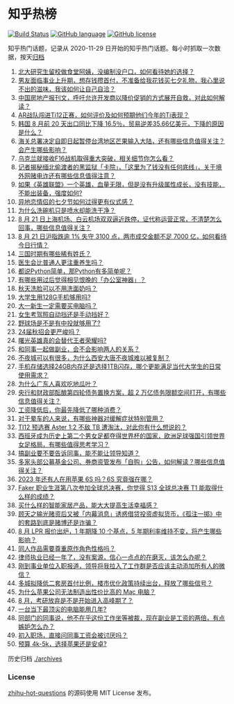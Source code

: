# 知乎热榜
[![Build Status](https://github.com/ToWeLong/zhihu-hot-questions/workflows/CI/badge.svg)](https://github.com/ToWeLong/zhihu-hot-questions/actions)
[![GitHub language](https://img.shields.io/badge/language-golang-orange.svg)](https://golang.org/)
[![GitHub license](https://img.shields.io/github/license/ToWeLong/zhihu-hot-questions)](https://github.com/ToWeLong/zhihu-hot-questions/blob/main/LICENSE)

知乎热门话题，记录从 2020-11-29 日开始的知乎热门话题。每小时抓取一次数据，按天[归档](./archives)

<!-- BEGIN -->

1. [北大研究生留校做食堂阿姨，没编制没户口，如何看待她的选择？](https://www.zhihu.com/question/617910442)
1. [男友面临事业上升期，想存钱攒首付，不准备给我花钱买七夕礼物，我心里说不出的滋味，我该如何让自己自洽？](https://www.zhihu.com/question/617745810)
1. [中国房地产报刊文，呼吁允许开发商以降价促销的方式展开自救，对此如何解读？](https://www.zhihu.com/question/618392209)
1. [AR战队闯进Ti12正赛，如何评价及如何预期他们今年的Ti表现？](https://www.zhihu.com/question/618448661)
1. [韩国 8 月前 20 天出口同比下降 16.5％，贸易逆差35.66亿美元，下降的原因是什么？](https://www.zhihu.com/question/618347699)
1. [海关总署决定自即日起暂停台湾地区芒果输入大陆，还有哪些信息值得关注？会产生哪些影响？](https://www.zhihu.com/question/618381078)
1. [乌克兰就接收F16战机取得重大突破，相关细节你怎么看？](https://www.zhihu.com/question/618344442)
1. [记者揭秘缅北偷渡者的黑监狱「卡院」，「这里为了钱没有任何底线」，关于境外网赌电诈还有哪些信息值得注意？](https://www.zhihu.com/question/618368991)
1. [如果《英雄联盟》一个英雄，血量无限，但是没有升级属性成长，没有技能，不能出装备，强度如何?](https://www.zhihu.com/question/615005930)
1. [异地恋情侣的七夕节如何过得更有仪式感？](https://www.zhihu.com/question/614078672)
1. [为什么洗碗机只是喷水却能洗干净？](https://www.zhihu.com/question/617346278)
1. [8 月 21 日上海机场、白云机场双双逼近跌停，证代称运营正常，不清楚怎么回事，哪些信息值得关注？](https://www.zhihu.com/question/618368044)
1. [8 月 21 日沪指跌逾 1% 失守 3100 点，两市成交金额不足 7000 亿，如何看待今日行情？](https://www.zhihu.com/question/618349396)
1. [三国时期有哪些稀有姓氏？](https://www.zhihu.com/question/617766665)
1. [医生会比普通人更注重养生吗？](https://www.zhihu.com/question/609151145)
1. [都说Python简单，那Python有多简单呢？](https://www.zhihu.com/question/614920801)
1. [有哪些用过后觉得相见恨晚的「办公室神器」？](https://www.zhihu.com/question/616074457)
1. [秋天洗脸可以不用洗面奶吗？](https://www.zhihu.com/question/615983244)
1. [大学生用128G手机够用吗?](https://www.zhihu.com/question/616581567)
1. [大一新生一定需要买电脑吗？](https://www.zhihu.com/question/618372662)
1. [女生考驾照自动挡还是手动挡好？](https://www.zhihu.com/question/610636622)
1. [野球场是不是有中投就够用了?](https://www.zhihu.com/question/618130474)
1. [24届秋招会更严峻吗？](https://www.zhihu.com/question/614023332)
1. [曙光英雄真的会替代王者荣耀吗?](https://www.zhihu.com/question/618067061)
1. [和同事一起做副业，会不会影响两人的关系？](https://www.zhihu.com/question/617182466)
1. [不夜城可以有很多，为什么西安大唐不夜城难以被复制？](https://www.zhihu.com/question/617593249)
1. [手机存储选择24GB内存还是选择1TB闪存，哪个更能满足当代大学生的日常使用需求？](https://www.zhihu.com/question/618353645)
1. [为什么广东人喜欢吃地瓜叶？](https://www.zhihu.com/question/618266611)
1. [央行和财政部酝酿第四轮债务置换方案，超 2 万亿债务限额空间打开，有哪些信息值得关注？](https://www.zhihu.com/question/618364156)
1. [工资降低后，你最先降低了哪种消费？](https://www.zhihu.com/question/609669003)
1. [对于晕车的人来说，有哪些神器对缓解症状特别管用？](https://www.zhihu.com/question/617601571)
1. [TI12 预选赛 Aster 1:2 不敌 TB 遭淘汰，对此你有什么想说的？](https://www.zhihu.com/question/618305658)
1. [西班牙成为历史上第二个男女足都夺得世界杯的国家，欧洲足球强国引领世界女足格局，有哪些值得思考学习？](https://www.zhihu.com/question/618284445)
1. [搞副业要不要告诉同事，能不能让领导知道？](https://www.zhihu.com/question/617182540)
1. [多家头部公募基金公司、券商资管发布「自购」公告，如何解读？哪些信息值得关注？](https://www.zhihu.com/question/618392020)
1. [2023 年还有人在用苹果 6S 吗？6S 究竟强在哪？](https://www.zhihu.com/question/617172791)
1. [Faker 职业生涯第八次参加全球总决赛，你觉得 S13 全球总决赛 T1 能取得什么样的成绩？](https://www.zhihu.com/question/618383152)
1. [买什么样的智能家居产品，能大大提高生活幸福感？](https://www.zhihu.com/question/614166658)
1. [顾天之输光赌资后又被「内幕消息」诱惑借贷投资虚拟货币，《孤注一掷》中的套路到底是赌博还是诈骗？](https://www.zhihu.com/question/616198914)
1. [8 月 LPR 报价出炉，1 年期降 10 个基点，5 年期利率维持不变，将产生哪些影响？](https://www.zhihu.com/question/618346700)
1. [同人作品需要尊重原作角色性格吗？](https://www.zhihu.com/question/618199154)
1. [律师执业已经一年了，没有案源，信心一点点的在磨灭，该怎么办呢？](https://www.zhihu.com/question/614624447)
1. [刚到事业单位入职报道，领导将我拉入了工作群是否应该主动添加所有人的微信？](https://www.zhihu.com/question/617241870)
1. [多城拟降低二套房首付比例，楼市优化政策持续出台，释放了哪些信号？](https://www.zhihu.com/question/618357154)
1. [为什么苹果公司无法制造出性价比高的 Mac 电脑？](https://www.zhihu.com/question/617871911)
1. [8 月，考研放弃是不是开始进入高峰期了？](https://www.zhihu.com/question/412168261)
1. [一台当下最顶尖的电脑能用几年?](https://www.zhihu.com/question/617114261)
1. [同部门的同事说，他不在乎这份工作坐等被裁，现在副业是工资的两倍，有点嫉妒怎么办？](https://www.zhihu.com/question/617182483)
1. [初入职场，直接问同事工资会被讨厌吗？](https://www.zhihu.com/question/492930035)
1. [预算 4k-5k，选择苹果还是安卓?](https://www.zhihu.com/question/614528561)

<!-- END -->

历史归档 [./archives](./archives)


### License
[zhihu-hot-questions](https://github.com/towelong/zhihu-hot-questions) 的源码使用 MIT License 发布。
